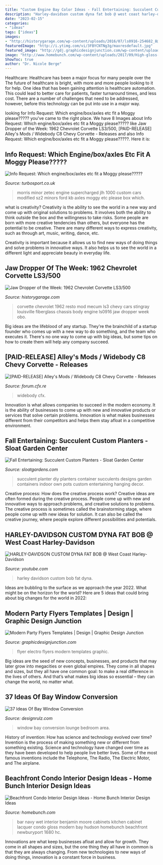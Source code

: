 ```yaml
---
title: "Custom Engine Bay Color Ideas - Fall Entertaining: Succulent Custom Planters"
description: "Harley-davidson custom dyna fat bob @ west coast harley-davidson"
date: "2023-02-15"
categories:
- "ideas"
tags: ["ideas"]
images:
- "http://historygarage.com/wp-content/uploads/2016/07/ls0916-254682_8@2x.jpg"
featuredImage: "http://i.ytimg.com/vi/3FBYCNTNg3g/maxresdefault.jpg"
featured_image: "http://gdj.graphicdesignjunction.com/wp-content/uploads/2013/10/Electro-House-Party-Flyer.jpg"
image: "http://www.homebunch.com/wp-content/uploads/2017/09/High-gloss-cabinet.-High-gloss-navy-lacquer-wet-bar.-High-gloss-cabinet-Highglosscabinet-Highgloss-navylacquercabinet-wetbar.jpg"
ShowToc: true
author: "Dr. Nicole Berge"
---
```



Healthcare: Healthcare has been a major focus for many people over the
The future of healthcare is bright, with more and more people looking to it for help. One idea that has been gaining attention is healthcare automation. This could lead to better care for patients, faster turnaround times, and less cost. There are a number of challenges that need to be addressed, however, before this technology can be put into use in a major way.

	

		
looking for Info Request: Which engine/box/axles etc fit a Moggy please????? you've came to the right place. We have 8 Images about Info Request: Which engine/box/axles etc fit a Moggy please????? like Jaw Dropper of the Week: 1962 Chevrolet Corvette LS3/500, [PAID-RELEASE] Alley&#039;s Mods / Widebody C8 Chevy Corvette - Releases and also Info Request: Which engine/box/axles etc fit a Moggy please?????. Here it is:
		
    
## Info Request: Which Engine/box/axles Etc Fit A Moggy Please?????

<img loading=lazy src="http://uploads.turbosport.co.uk/getrempic3.php?url=http://i494.photobucket.com/albums/rr310/deltav08/IMG_0821.jpg" onerror="this.onerror=null;this.src='https://tse4.mm.bing.net/th?id=OIP.gZ-U_E81YtYXdsM7cMxiYQHaFj&amp;pid=15.1';" alt="Info Request: Which engine/box/axles etc fit a Moggy please?????">

_Source: turbosport.co.uk_

>morris minor zetec engine supercharged jlh 1000 custom cars modified sz2 minors ford kb axles moggy etc please box which. 

	

what is creativity?
Creativity is the ability to see the world in a new way and come up with original solutions to problems. It involves both the ability to think outside the box and the willingness to take risks.
Some people are born with more creative tendencies than others, but everyone has the potential to be creative. There are many different ways to express creativity, such as through art, music, writing, dance, etc.

Creativity is important because it allows us to find new ways of doing things and solve problems in innovative ways. It also helps us to see the world in a different light and appreciate beauty in everyday life.

    
## Jaw Dropper Of The Week: 1962 Chevrolet Corvette LS3/500

<img loading=lazy src="http://historygarage.com/wp-content/uploads/2016/07/ls0916-254682_8@2x.jpg" onerror="this.onerror=null;this.src='https://tse1.mm.bing.net/th?id=OIP.88TeqJA_tXfDYHypAmxR4AHaEK&amp;pid=15.1';" alt="Jaw Dropper of the Week: 1962 Chevrolet Corvette LS3/500">

_Source: historygarage.com_

>corvette chevrolet 1962 resto mod mecum ls3 chevy cars stingray louisville fiberglass chassis body engine ls0916 jaw dropper week obo. 

	

Big ideas are the lifeblood of any startup. They're the brainchild of a startup founder who comes up with a new way to do something, and the team who executes it. There's no one way to come up with big ideas, but some tips on how to create them will help any company succeed.

    
## [PAID-RELEASE] Alley&#039;s Mods / Widebody C8 Chevy Corvette - Releases

<img loading=lazy src="https://forum.cfx.re/uploads/default/optimized/4X/7/8/f/78fbf9224fcf5e81aba601d67cf9b1396a0e2940_2_1024x508.jpeg" onerror="this.onerror=null;this.src='https://tse2.mm.bing.net/th?id=OIP.vhCFv3hjIDGv6aiMQoGy2QHaDr&amp;pid=15.1';" alt="[PAID-RELEASE] Alley&#039;s Mods / Widebody C8 Chevy Corvette - Releases">

_Source: forum.cfx.re_

>widebody cfx. 

	

Innovation is what allows companies to succeed in the modern economy. It is the ability of businesses to come up with new and innovative products or services that solve certain problems. Innovation is what makes businesses different from their competitors and helps them stay afloat in a competitive environment.

    
## Fall Entertaining: Succulent Custom Planters - Sloat Garden Center

<img loading=lazy src="http://www.sloatgardens.com/wp-content/uploads/2015/08/IMG_0915.jpg" onerror="this.onerror=null;this.src='https://tse1.mm.bing.net/th?id=OIP.jIf6eKtcQtFyDc0VoHQIygHaGw&amp;pid=15.1';" alt="Fall Entertaining: Succulent Custom Planters - Sloat Garden Center">

_Source: sloatgardens.com_

>succulent planter diy planters container succulents designs garden containers indoor own pots custom entertaining hanging decor. 

	

Creative process: How does the creative process work?
Creative ideas are often formed during the creative process. People come up with new and innovative ways to approach problems, and creative solutions to problems. The creative process is sometimes called the brainstorming stage, where people come up with new ideas for solution. It can also be called the creative journey, where people explore different possibilities and potentials.

    
## HARLEY-DAVIDSON CUSTOM DYNA FAT BOB @ West Coast Harley-Davidson

<img loading=lazy src="http://i.ytimg.com/vi/3FBYCNTNg3g/maxresdefault.jpg" onerror="this.onerror=null;this.src='https://tse3.mm.bing.net/th?id=OIP.SVZPJUv_ZXqYxiObaUJbmQHaEK&amp;pid=15.1';" alt="HARLEY-DAVIDSON CUSTOM DYNA FAT BOB @ West Coast Harley-Davidson">

_Source: youtube.com_

>harley davidson custom bob fat dyna. 

	

Ideas are bubbling to the surface as we approach the year 2022. What might be on the horizon for the world? Here are 5 ideas that could bring about big changes for the world in 2022:

    
## Modern Party Flyers Templates | Design | Graphic Design Junction

<img loading=lazy src="http://gdj.graphicdesignjunction.com/wp-content/uploads/2013/10/Electro-House-Party-Flyer.jpg" onerror="this.onerror=null;this.src='https://tse1.mm.bing.net/th?id=OIP.XIyIjAc9j7D2uZ1YuojxYQHaLL&amp;pid=15.1';" alt="Modern Party Flyers Templates | Design | Graphic Design Junction">

_Source: graphicdesignjunction.com_

>flyer electro flyers modern templates graphic. 

	

Big ideas are the seed of new concepts, businesses, and products that may later grow into megacities or even global empires. They come in all shapes and sizes, but they all have one common goal: to make a real difference in the lives of others. And that’s what makes big ideas so essential – they can change the world, no matter what.

    
## 37 Ideas Of Bay Window Conversion

<img loading=lazy src="https://cdn.designrulz.com/wp-content/uploads/9999/12/BAY-WINDOW-DESIGNRULZ-4.jpg" onerror="this.onerror=null;this.src='https://tse4.mm.bing.net/th?id=OIP.JnZD6aA17r9SW1clRXEhuAHaEf&amp;pid=15.1';" alt="37 Ideas Of Bay Window Conversion">

_Source: designrulz.com_

>window bay conversion lounge bedroom area. 

	

History of invention: How has science and technology evolved over time?
Invention is the process of making something new or different from something existing. Science and technology have changed over time as they have been developed to help people live better lives. Some of the most famous inventions include the Telephone, The Radio, The Electric Motor, and The airplane.

    
## Beachfront Condo Interior Design Ideas - Home Bunch Interior Design Ideas

<img loading=lazy src="http://www.homebunch.com/wp-content/uploads/2017/09/High-gloss-cabinet.-High-gloss-navy-lacquer-wet-bar.-High-gloss-cabinet-Highglosscabinet-Highgloss-navylacquercabinet-wetbar.jpg" onerror="this.onerror=null;this.src='https://tse3.mm.bing.net/th?id=OIP.W2IzHD8MHPgKokZB6pQQ1QHaI9&amp;pid=15.1';" alt="Beachfront Condo Interior Design Ideas - Home Bunch Interior Design Ideas">

_Source: homebunch.com_

>bar navy wet interior benjamin moore cabinets kitchen cabinet lacquer condo gloss modern bay hudson homebunch beachfront newburyport 1680 hc. 

	

Innovations are what keep businesses afloat and allow for growth. They come in all shapes and sizes, but the one thing they all have in common is that they are always changing. From new technologies to new ways of doing things, innovation is a constant force in business.


